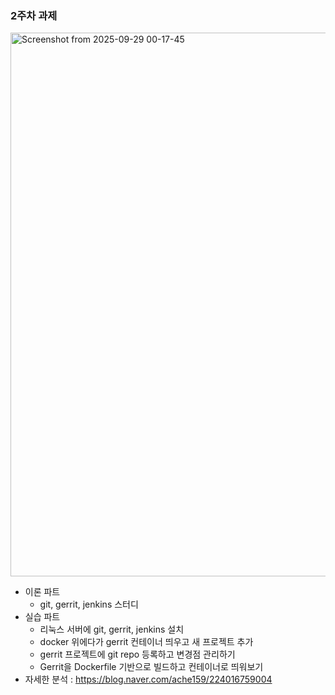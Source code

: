 
### 2주차 과제  

<img width="1765" height="870" alt="Screenshot from 2025-09-29 00-17-45" src="https://github.com/user-attachments/assets/a0f5de2c-9f47-4cdf-9670-faaced25a63e" />


- 이론 파트  
  - git, gerrit, jenkins 스터디  
- 실습 파트  
  - 리눅스 서버에 git, gerrit, jenkins 설치  
  - docker 위에다가 gerrit 컨테이너 띄우고 새 프로젝트 추가  
  - gerrit 프로젝트에 git repo 등록하고 변경점 관리하기  
  - Gerrit을 Dockerfile 기반으로 빌드하고 컨테이너로 띄워보기  
- 자세한 분석 : https://blog.naver.com/ache159/224016759004    
  

